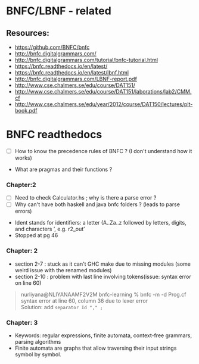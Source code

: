 # BNFC/LBNF - related 

## Resources:
- https://github.com/BNFC/bnfc
- http://bnfc.digitalgrammars.com/
- http://bnfc.digitalgrammars.com/tutorial/bnfc-tutorial.html
- https://bnfc.readthedocs.io/en/latest/
- https://bnfc.readthedocs.io/en/latest/lbnf.html
- http://bnfc.digitalgrammars.com/LBNF-report.pdf
- http://www.cse.chalmers.se/edu/course/DAT151/
- http://www.cse.chalmers.se/edu/course/DAT151/laborations/lab2/CMM.cf
- http://www.cse.chalmers.se/edu/year/2012/course/DAT150/lectures/plt-book.pdf

# BNFC readthedocs
- [ ] How to know the precedence rules of BNFC ? (I don't understand how it works)
- What are pragmas and their functions ?

### Chapter:2
- [ ] Need to check Calculator.hs ; why is there a parse error ? 
- [ ] Why can't have both haskell and java bnfc folders ? (leads to parse errors) 
- Ident stands for identifiers: a letter (A..Za..z followed by letters, digits, and characters ’, e.g. r2_out’
- Stopped at pg 46

### Chapter: 2
- section 2-7 : stuck as it can't GHC make due to missing modules (some weird issue with the renamed modules)
- section 2-10 : problem with last line involving tokens(issue: syntax error on line 60)  
> nurliyana@NLIYANAAMF2V2M bnfc-learning % bnfc -m -d Prog.cf
syntax error at line 60, column 36 due to lexer error  
> Solution: add `separator Id "," ;`


### Chapter: 3
- Keywords: regular expressions, finite automata, context-free grammars, parsing algorithms
- Finite automata are graphs that allow traversing their input strings symbol by symbol.